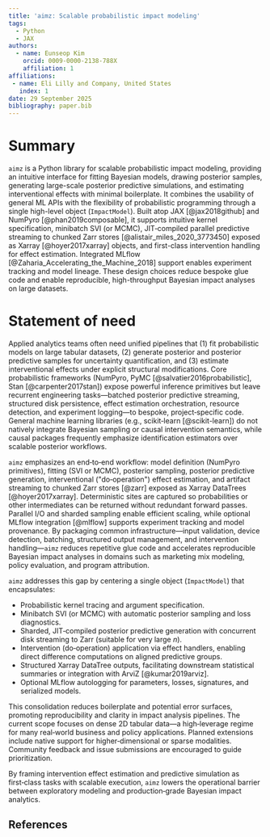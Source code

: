 ```yaml
---
title: 'aimz: Scalable probabilistic impact modeling'
tags:
  - Python
  - JAX
authors:
  - name: Eunseop Kim
    orcid: 0009-0000-2138-788X
    affiliation: 1
affiliations:
 - name: Eli Lilly and Company, United States
   index: 1
date: 29 September 2025
bibliography: paper.bib
---
```


# Summary

`aimz` is a Python library for scalable probabilistic impact modeling, providing an intuitive interface for fitting Bayesian models, drawing posterior samples, generating large-scale posterior predictive simulations, and estimating interventional effects with minimal boilerplate.
It combines the usability of general ML APIs with the flexibility of probabilistic programming through a single high-level object (`ImpactModel`).
Built atop JAX [@jax2018github] and NumPyro [@phan2019composable], it supports intuitive kernel specification, minibatch SVI (or MCMC), JIT‑compiled parallel predictive streaming to chunked Zarr stores [@alistair_miles_2020_3773450] exposed as Xarray [@hoyer2017xarray] objects, and first-class intervention handling for effect estimation.
Integrated MLflow [@Zaharia_Accelerating_the_Machine_2018] support enables experiment tracking and model lineage.
These design choices reduce bespoke glue code and enable reproducible, high-throughput Bayesian impact analyses on large datasets.

# Statement of need

Applied analytics teams often need unified pipelines that (1) fit probabilistic models on large tabular datasets, (2) generate posterior and posterior predictive samples for uncertainty quantification, and (3) estimate interventional effects under explicit structural modifications.
Core probabilistic frameworks (NumPyro, PyMC [@salvatier2016probabilistic], Stan [@carpenter2017stan]) expose powerful inference primitives but leave recurrent engineering tasks—batched posterior predictive streaming, structured disk persistence, effect estimation orchestration, resource detection, and experiment logging—to bespoke, project‑specific code.
General machine learning libraries (e.g., scikit‑learn [@scikit-learn]) do not natively integrate Bayesian sampling or causal intervention semantics, while causal packages frequently emphasize identification estimators over scalable posterior workflows.

`aimz` emphasizes an end‑to‑end workflow: model definition (NumPyro primitives), fitting (SVI or MCMC), posterior sampling, posterior predictive generation, interventional ("do‑operation") effect estimation, and artifact streaming to chunked Zarr stores [@zarr] exposed as Xarray DataTrees [@hoyer2017xarray]. Deterministic sites are captured so probabilities or other intermediates can be returned without redundant forward passes. Parallel I/O and sharded sampling enable efficient scaling, while optional MLflow integration [@mlflow] supports experiment tracking and model provenance. By packaging common infrastructure—input validation, device detection, batching, structured output management, and intervention handling—`aimz` reduces repetitive glue code and accelerates reproducible Bayesian impact analyses in domains such as marketing mix modeling, policy evaluation, and program attribution.

`aimz` addresses this gap by centering a single object (`ImpactModel`) that encapsulates:

- Probabilistic kernel tracing and argument specification.
- Minibatch SVI (or MCMC) with automatic posterior sampling and loss diagnostics.
- Sharded, JIT‑compiled posterior predictive generation with concurrent disk streaming to Zarr (suitable for very large *n*).
- Intervention (do‑operation) application via effect handlers, enabling direct difference computations on aligned predictive groups.
- Structured Xarray DataTree outputs, facilitating downstream statistical summaries or integration with ArviZ [@kumar2019arviz].
- Optional MLflow autologging for parameters, losses, signatures, and serialized models.

This consolidation reduces boilerplate and potential error surfaces, promoting reproducibility and clarity in impact analysis pipelines. The current scope focuses on dense 2D tabular data—a high‑leverage regime for many real‑world business and policy applications. Planned extensions include native support for higher‑dimensional or sparse modalities. Community feedback and issue submissions are encouraged to guide prioritization.

By framing intervention effect estimation and predictive simulation as first‑class tasks with scalable execution, `aimz` lowers the operational barrier between exploratory modeling and production‑grade Bayesian impact analytics.

## References
